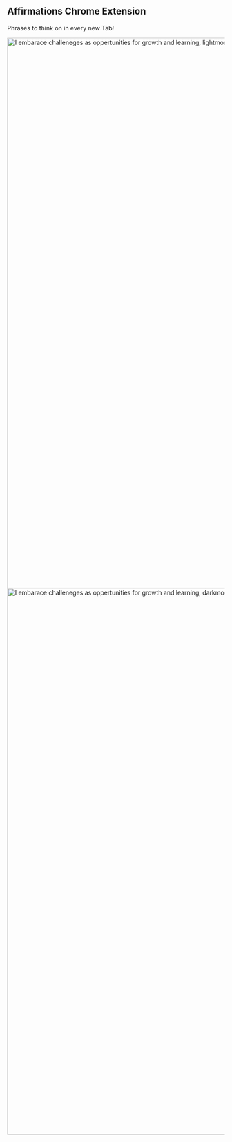 ## Affirmations Chrome Extension

Phrases to think on in every new Tab!

<img width="1272" alt="I embarace challeneges as oppertunities for growth and learning, lightmode" src="https://github.com/dejmedus/words-of-affirmation/assets/59973863/f67394f8-5367-4433-ad6f-330c67e35ed9">
<img width="1264" alt="I embarace challeneges as oppertunities for growth and learning, darkmode" src="https://github.com/dejmedus/words-of-affirmation/assets/59973863/93c9102b-0db9-4a4b-9c91-bfce9b014cc1">




